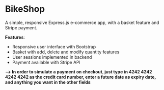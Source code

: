 # BikeShop
A simple, responsive Express.js e-commerce app, with a basket feature and Stripe payment.

**Features**: 
- Responsive user interface with Bootstrap
- Basket with add, delete and modify quantity features
- User sessions implemented in backend
- Payment available with Stripe API

**--> In order to simulate a payment on checkout, just type in 4242 4242 4242 4242 as the credit card number, enter a future date as expiry date, and anything you want in the other fields**
